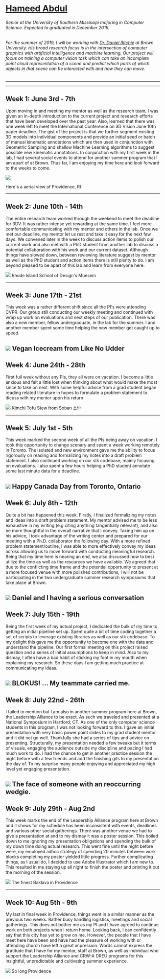 # [Hameed Abdul][home_page]


###### Senior at the University of Southern Mississipi majoring in Computer Science. Expected to graduated in December 2019.

###### For the summer of 2019, I will be working with [Dr. Daniel Ritchie] at Brown University. His broad research focus is in the intersection of computer graphics with artificial intelligence and machine learning. Our project will focus on training a computer vision task which can take an incomplete point cloud representation of a scene and predict which parts of which objects in that scene can be interacted with and how they can move.

---

---
## Week 1: June 3rd - 7th
Upon moving in and meeting my mentor as well as the research team, I was given an in-depth introduction to the current project and research efforts that have been developed over the past year. Also, learned that there was one week left to meet the International Conference on 3D Vision June 10th paper deadline. The gist of the project is that we further segment existing 3D models into individual components and provide an initial seed or batch of manual kinematic annotations which are then used in conjunction with Geometric Sampling and shallow Machine Learning algorithms to suggest possible new kinematic annotations. In conjunction with my first week in the lab, I had several social events to attend for another summer program that I am apart of at Brown. Thus far, I am enjoying my time here and look forward to the weeks to come.  

![][week_1]

Here's a aerial view of Providence, RI

---
## Week 2: June 10th - 14th
The entire research team worked through the weekend to meet the deadline for 3DV. It was rather intense yet rewarding at the same time. I feel more comfortable communicating with my mentor and others in the lab. Once we met our deadline, my mentor let us rest and take it easy for the next few days. We convened later in the week to discuss action items to polish our current work and also met with a PhD student from another lab to discuss a potential collaboration with his work and our current dataset. Although things have slowed down, between reviewing literature suggest by mentor as well as the PhD student and action items there is still plenty to do. I am beyond pleased to be apart of this lab and learn from everyone here.


![][week_2]
Rhode Island School of Design's Muesem 

---
## Week 3: June 17th - 21st
This week was a rather different shift since all the PI's were attending CVPR. Our group still conducting our weekly meeting and continued with wrap up work on evaluations and next steps of our publication. There was also a new member, fellow undergraduate, in the lab for the summer. I and another member spent some time helping the new member get caught up to speed.

![][week_3]
Vegan Icecream from Like No Udder 
---

## Week 4: June 24th - 28th
First full week without any PIs, they all were on vacation. I become a little anxious and felt a little lost when thinking about what would make the most since to take on next. With some helpful advice from a grad student began reading related literature in hopes to formulate a problem statement to dicuss with my mentor upon his return

![][week_4]
Kimchi Tofu Stew from Soban 소반 

---

## Week 5: July 1st - 5th
This week marked the second week of all the PIs being away on vacation. I took this opportunity to change scenary and spent a week working remotely in Toronto. The isolated and new environment gave me the ability to focus rigorously on reading and formalizing my notes into a draft problem statement. I also continued working on our stk codebase, mainly focusing on evaluations. I also spent a few hours helping a PhD student annotate some last minute data for a deadline.

![][week_5]
Happy Canada Day from Toronto, Ontario
---

## Week 6: July 8th - 12th
Quite a bit has happened this week. Firstly, I finalized formalizing my notes and ideas into a draft problem statement. My mentor advised me to be less exhaustive in my writing (e.g citing anything tangentially relevant), and also be more thoughtful in the overall narrative that I convey. Taking him up on his advice, I took advantage of the writing center and prepared for our meeting with a Ph.D. collaborator the following day. With a more refined problem statement/outline, I was able to more effectively convey my ideas across allowing us to move forward with conducting meaningful research. Being that my time here is nearing an end, we also discussed how to best utilize the time as well as the resources we have available. We agreed that due to the conflicting time frame and the potential opportunity to present at a more focused venue with more polished contributions, I will not be participating in the two undergraduate summer research symposiums that take place at Brown. 

![][week_6]
Daniel and I having a serious conversation
---

## Week 7: July 15th - 19th
Being the first week of my actual project, I dedicated the bulk of my time to getting an initial pipeline set up. Spent quite a bit of time coding together a set of scripts to leverage existing libraries as well as our stk codebase. To my delight this gave me the opportunity to become one with the data and understand the pipeline.  Our first formal meeting on this project raised question and a series of initial assumptions to keep in mind. Also to my dismay, I often have a bad habit of sticking my foot in my mouth when explaining my research. So these days I am getting much practice at communicating my ideas.

![][week_7]
BLOKUS! ... My teammate carried me.
---

## Week 8: July 22nd - 26th
I failed to mention but I am also in another summer program here at Brown, the Leadership Alliance to be exact. As such we traveled and presented at a National Symposium in Hartford, CT. As one of the only computer science students in this program, I was not looking forward to this. I gave an initial presentation with very basic power point slides to my grad student mentor and it did not go well. Thankfully she had a series of tips and advice on presenting. Structurally, my presentation needed a few tweaks but it terms of visuals, engaging the audience outside my discipline and pacing I had much work to do. I had the chance to get in another practice session the night before with a few friends and add the finishing gifs to my presentation the day of. To my surprise many people enjoying and appreciated my high level yet  engaging presentation. 

![][week_8]
The face of someone with an reoccurring wedgie. 
---

## Week 9: July 29th - Aug 2nd
This week marks the end of the Leadership Alliance program here at Brown and it shows for my schedule has been inconsistent with events, deadlines and various other social gatherings. There was another venue we had to give a presentation at and to my dismay it was a poster session. This boiled down to me ignoring my presentation obligations and spending the bulk of my down time doing actual research. This went fine until the night before were, my employed adhoc strategy of spending 20 minutes between work blocks completing my poster yielded little progress.  Further complicating things, as I usual do, I decided to use Adobe Illustrator which I am new to. This resulted in me staying up all night to finish the poster and printing it out the morning of the session.  

![][week_9]
The finest Baklava in Providence

---
## Week 10: Aug 5th - 9th

My last in final week in Providence, things went in a similar manner as the previous two weeks. Rather busy handling logistics, meetings and social gatherings. This does not bother me as my PI and I have agreed to continue work on both projects when I return home. Looking back, I can confidently say that this city has yet to grow on me. However, the people that I have meet here have been and have had the pleasure of working with or attending church have left a great impression. Words cannot express the gratitude that I have for my mentor, staff at Brown, as well as individual who support the Leadership Alliance and CRW-A DREU programs for this insightful, unpredictable and cultivating summer experience.  

![][week_10]
So long Providence


[Dr. Daniel Ritchie]: https://dritchie.github.io
[home_page]: https://hammania689.github.io
[week_1]: https://i.imgur.com/IuAh1Iv.jpg
[week_2]: https://i.imgur.com/AI6E214.jpg
[week_3]: https://i.imgur.com/ebCilk7.png
[week_4]: https://i.imgur.com/IwH61ku.png
[week_5]: https://i.imgur.com/hHcSwRt.png
[week_6]: https://i.imgur.com/PqKu6Fj.png
[week_7]: https://i.imgur.com/YEBRFop.png
[week_8]: https://i.imgur.com/5uGprJO.png
[week_9]: https://i.imgur.com/X4d9s1v.png
[week_10]: https://i.imgur.com/GqdsXTC.png

